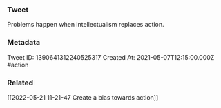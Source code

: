 ### Tweet
Problems happen when intellectualism replaces action.

### Metadata
Tweet ID: 1390641312240525317
Created At: 2021-05-07T12:15:00.000Z
#action

### Related
[[2022-05-21 11-21-47 Create a bias towards action]]


